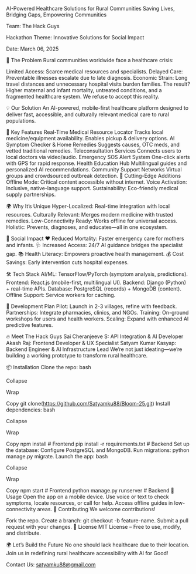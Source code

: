 AI-Powered Healthcare Solutions for Rural Communities
Saving Lives, Bridging Gaps, Empowering Communities


Team: The Hack Guys

Hackathon Theme: Innovative Solutions for Social Impact

Date: March 06, 2025

🚨 The Problem
Rural communities worldwide face a healthcare crisis:

Limited Access: Scarce medical resources and specialists.
Delayed Care: Preventable illnesses escalate due to late diagnosis.
Economic Strain: Long travel distances and unnecessary hospital visits burden families.
The result? Higher maternal and infant mortality, untreated conditions, and a fragmented healthcare system. We refuse to accept this reality.

💡 Our Solution
An AI-powered, mobile-first healthcare platform designed to deliver fast, accessible, and culturally relevant medical care to rural populations.

🚀 Key Features
Real-Time Medical Resource Locator
Tracks local medicine/equipment availability.
Enables pickup & delivery options.
AI Symptom Checker & Home Remedies
Suggests causes, OTC meds, and vetted traditional remedies.
Teleconsultation Services
Connects users to local doctors via video/audio.
Emergency SOS Alert System
One-click alerts with GPS for rapid response.
Health Education Hub
Multilingual guides and personalized AI recommendations.
Community Support Networks
Virtual groups and crowdsourced outbreak detection.
🔬 Cutting-Edge Additions
Offline Mode: Critical content accessible without internet.
Voice Activation: Inclusive, native-language support.
Sustainability: Eco-friendly medical supply partnerships.

🌍 Why It’s Unique
Hyper-Localized: Real-time integration with local resources.
Culturally Relevant: Merges modern medicine with trusted remedies.
Low-Connectivity Ready: Works offline for universal access.
Holistic: Prevents, diagnoses, and educates—all in one ecosystem.

🎯 Social Impact
❤️ Reduced Mortality: Faster emergency care for mothers and infants.
🩺 Increased Access: 24/7 AI guidance bridges the specialist gap.
📚 Health Literacy: Empowers proactive health management.
💰 Cost Savings: Early intervention cuts hospital expenses.

🛠 Tech Stack
AI/ML: TensorFlow/PyTorch (symptom analysis, predictions).
Frontend: React.js (mobile-first, multilingual UI).
Backend: Django (Python) + real-time APIs.
Database: PostgreSQL (records) + MongoDB (content).
Offline Support: Service workers for caching.

🚀 Development Plan
Pilot: Launch in 2-3 villages, refine with feedback.
Partnerships: Integrate pharmacies, clinics, and NGOs.
Training: On-ground workshops for users and health workers.
Scaling: Expand with enhanced AI predictive features.

🔥 Meet The Hack Guys
Sai Cheranjeeve S: API Integration & AI Developer
Akash Raj: Frontend Developer & UX Specialist
Satyam Kumar Kasyap: Backend Engineer & AI Infrastructure Lead
We’re not just ideating—we’re building a working prototype to transform rural healthcare.

📦 Installation
Clone the repo:
bash

Collapse

Wrap

Copy
git clone(https://github.com/Satyamku88/Bloom-25.git)
Install dependencies:
bash

Collapse

Wrap

Copy
npm install  # Frontend
pip install -r requirements.txt  # Backend
Set up the database:
Configure PostgreSQL and MongoDB.
Run migrations: python manage.py migrate.
Launch the app:
bash

Collapse

Wrap

Copy
npm start  # Frontend
python manage.py runserver  # Backend
🌟 Usage
Open the app on a mobile device.
Use voice or text to check symptoms, locate resources, or call for help.
Access offline guides in low-connectivity areas.
🤝 Contributing
We welcome contributions!

Fork the repo.
Create a branch: git checkout -b feature-name.
Submit a pull request with your changes.
📜 License
MIT License – Free to use, modify, and distribute.

🌍 Let’s Build the Future
No one should lack healthcare due to their location. Join us in redefining rural healthcare accessibility with AI for Good!

Contact Us: satyamku88@gmail.com
